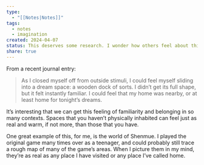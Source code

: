 ```yaml
---
type:
  - "[[Notes|Notes]]"
tags:
  - notes
  - imagination
created: 2024-04-07
status: This deserves some research. I wonder how others feel about this, if there's any studies done on it, etc.
share: true
---
```


From a recent journal entry:
> As I closed myself off from outside stimuli, I could feel myself sliding into a dream space: a wooden dock of sorts. I didn’t get its full shape, but it felt instantly familiar. I could feel that my home was nearby, or at least home for tonight’s dreams. 

It’s interesting that we can get this feeling of familiarity and belonging in so many contexts. Spaces that you haven’t physically inhabited can feel just as real and warm, if not more, than those that you have.

One great example of this, for me, is the world of Shenmue. I played the original game many times over as a teenager, and could probably still trace a rough map of many of the game’s areas. When I picture them in my mind, they’re as real as any place I have visited or any place I’ve called home. 